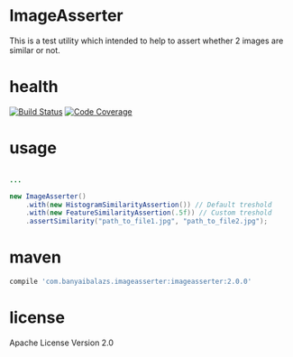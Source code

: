 # ImageAsserter
This is a test utility which intended to help to assert whether 2 images are similar or not.

# health
[![Build Status](https://travis-ci.org/balazsbanyai/imageasserter.svg?branch=master)](https://travis-ci.org/balazsbanyai/imageasserter)
[![Code Coverage](https://img.shields.io/codecov/c/github/balazsbanyai/imageasserter/master.svg)](https://codecov.io/github/balazsbanyai/imageasserter?branch=master)


# usage
```java

...

new ImageAsserter()
    .with(new HistogramSimilarityAssertion()) // Default treshold
    .with(new FeatureSimilarityAssertion(.5f)) // Custom treshold
    .assertSimilarity("path_to_file1.jpg", "path_to_file2.jpg");

```

# maven

```groovy
compile 'com.banyaibalazs.imageasserter:imageasserter:2.0.0'
```

# license
Apache License Version 2.0

